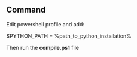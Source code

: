 ## Command 
Edit powershell profile and add:

$PYTHON_PATH = %path_to_python_installation%

Then run the **compile.ps1** file
